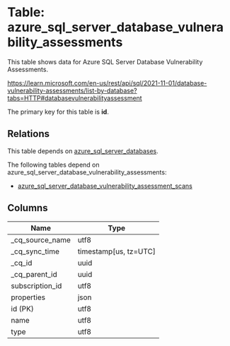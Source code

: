 # Table: azure_sql_server_database_vulnerability_assessments

This table shows data for Azure SQL Server Database Vulnerability Assessments.

https://learn.microsoft.com/en-us/rest/api/sql/2021-11-01/database-vulnerability-assessments/list-by-database?tabs=HTTP#databasevulnerabilityassessment

The primary key for this table is **id**.

## Relations

This table depends on [azure_sql_server_databases](azure_sql_server_databases).

The following tables depend on azure_sql_server_database_vulnerability_assessments:
  - [azure_sql_server_database_vulnerability_assessment_scans](azure_sql_server_database_vulnerability_assessment_scans)

## Columns

| Name          | Type          |
| ------------- | ------------- |
|_cq_source_name|utf8|
|_cq_sync_time|timestamp[us, tz=UTC]|
|_cq_id|uuid|
|_cq_parent_id|uuid|
|subscription_id|utf8|
|properties|json|
|id (PK)|utf8|
|name|utf8|
|type|utf8|